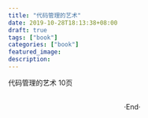 ```yaml
---
title: "代码管理的艺术"
date: 2019-10-28T18:13:38+08:00
draft: true
tags: ["book"]
categories: ["book"]
featured_image: 
description: 
---
```


代码管理的艺术 10页

<br>

<center>  ·End·  </center>